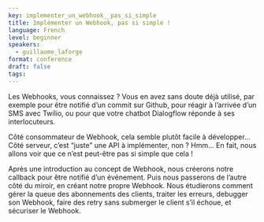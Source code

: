```yaml
---
key: implementer_un_webhook__pas_si_simple
title: Implémenter un Webhook, pas si simple !
language: French
level: beginner
speakers:
  - guillaume_laforge
format: conference
draft: false
tags:
---
```

Les Webhooks, vous connaissez ? Vous en avez sans doute déjà utilisé, par exemple pour être notifié d’un commit sur Github, pour réagir à l’arrivée d’un SMS avec Twilio, ou pour que votre chatbot Dialogflow réponde à ses interlocuteurs.

Côté consommateur de Webhook, cela semble plutôt facile à développer… Côté serveur, c’est “juste” une API à implémenter, non ? Hmm… En fait, nous allons voir que ce n’est peut-être pas si simple que cela !

Après une introduction au concept de Webhook, nous créerons notre callback pour être notifié d’un événement. Puis nous passerons de l’autre côté du miroir, en créant notre propre Webhook. Nous étudierons comment gérer la queue des abonnements des clients, traiter les erreurs, debugger son Webhook, faire des retry sans submerger le client s’il échoue, et sécuriser le Webhook.
